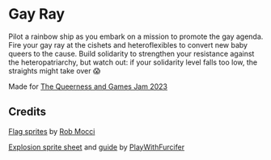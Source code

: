 # Gay Ray

Pilot a rainbow ship as you embark on a mission to promote the gay agenda. Fire
your gay ray at the cishets and heteroflexibles to convert new baby queers to
the cause. Build solidarity to strengthen your resistance against the
heteropatriarchy, but watch out: if your solidarity level falls too low, the
straights might take over 😱

Made for [The Queerness and Games Jam 2023][qgjam-2023]

## Credits

[Flag sprites][flag-sprites] by [Rob Mocci][rob-mocci]

[Explosion sprite sheet][explosion-sprite-sheet] and [guide][explosion-tutorial]
by [PlayWithFurcifer][play-with-furcifer]

<!-- prettier-ignore-start -->
[explosion-sprite-sheet]: https://github.com/PlayWithFurcifer/godot-particle-systems-guide/blob/main/Explosion_Sheet.png
[explosion-tutorial]: https://www.youtube.com/watch?v=F1Fyj3Lh_Pc&t=253s
[flag-sprites]: https://rmocci.itch.io/pixel-special
[play-with-furcifer]: https://github.com/PlayWithFurcifer
[qgjam-2023]: https://itch.io/jam/qgjam-2023
[rob-mocci]: https://rmocci.itch.io
<!-- prettier-ignore-end -->
